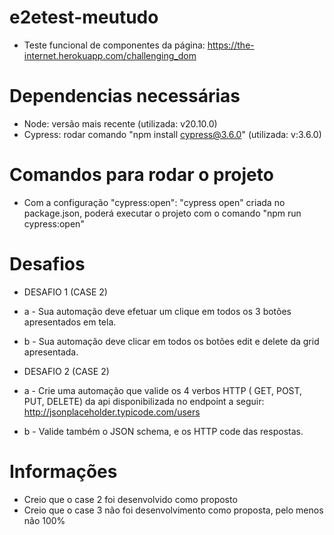 # e2etest-meutudo
* Teste funcional de componentes da página: https://the-internet.herokuapp.com/challenging_dom

# Dependencias necessárias
* Node: versão mais recente (utilizada: v20.10.0)
* Cypress: rodar comando "npm install cypress@3.6.0" (utilizada: v:3.6.0)

# Comandos para rodar o projeto
* Com a configuração "cypress:open": "cypress open" criada no package.json, poderá 
executar o projeto com o comando "npm run cypress:open"

# Desafios
* DESAFIO 1 (CASE 2)
* a -  Sua automação deve efetuar um clique em todos os 3 botões apresentados em tela.
* b -  Sua automação deve clicar em todos os botões edit e delete da grid apresentada.

* DESAFIO 2 (CASE 2)
* a - Crie uma automação que valide os 4 verbos HTTP ( GET, POST, PUT, DELETE) da api disponibilizada no endpoint a seguir: http://jsonplaceholder.typicode.com/users
* b - Valide também o JSON schema, e os HTTP code das respostas. 

# Informações
* Creio que o case 2 foi desenvolvido como proposto
* Creio que o case 3 não foi desenvolvimento como proposta, pelo menos não 100% 
